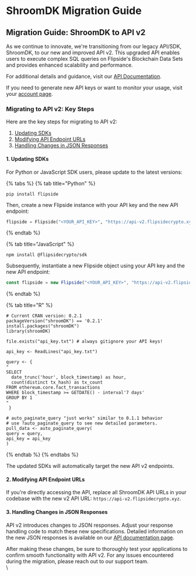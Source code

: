 # ShroomDK Migration Guide

## Migration Guide: ShroomDK to API v2

As we continue to innovate, we're transitioning from our legacy API/SDK, ShroomDK, to our new and improved API v2. This upgraded API enables users to execute complex SQL queries on Flipside's Blockchain Data Sets and provides enhanced scalability and performance.

For additional details and guidance, visit our [API Documentation](https://docs.flipsidecrypto.com/flipside-api/getting-started).&#x20;

If you need to generate new API keys or want to monitor your usage, visit your [account page](https://flipsidecrypto.xyz/account/api-keys).

### **Migrating to API v2: Key Steps**

Here are the key steps for migrating to API v2:

1. [Updating SDKs ](shroomdk-migration-guide.md#1.-updating-sdks)
2. [Modifying API Endpoint URLs ](shroomdk-migration-guide.md#2.-modifying-api-endpoint-urls)
3. [Handling Changes in JSON Responses](shroomdk-migration-guide.md#3.-handling-changes-in-json-responses)

#### 1. Updating SDKs

For Python or JavaScript SDK users, please update to the latest versions:

{% tabs %}
{% tab title="Python" %}
```
pip install flipside
```

Then, create a new Flipside instance with your API key and the new API endpoint:

```python
flipside = Flipside("<YOUR_API_KEY>", "https://api-v2.flipsidecrypto.xyz")
```
{% endtab %}

{% tab title="JavaScript" %}
```
npm install @flipsidecrypto/sdk
```

Subsequently, instantiate a new Flipside object using your API key and the new API endpoint:

```javascript
const flipside = new Flipside("<YOUR_API_KEY>", "https://api-v2.flipsidecrypto.xyz");
```
{% endtab %}

{% tab title="R" %}
```
# Current CRAN version: 0.2.1
packageVersion("shroomDK") == '0.2.1'
install.packages("shroomDK") 
library(shroomDK) 

file.exists("api_key.txt") # always gitignore your API keys!

api_key <- ReadLines("api_key.txt")

query <- { 
"
SELECT 
  date_trunc('hour', block_timestamp) as hour,
  count(distinct tx_hash) as tx_count
FROM ethereum.core.fact_transactions 
WHERE block_timestamp >= GETDATE() - interval'7 days'
GROUP BY 1
"
 }

# auto_paginate_query "just works" similar to 0.1.1 behavior 
# use ?auto_paginate_query to see new detailed parameters. 
pull_data <- auto_paginate_query(
query = query,
api_key = api_key
)
```
{% endtab %}
{% endtabs %}

The updated SDKs will automatically target the new API v2 endpoints.

#### 2. Modifying API Endpoint URLs

If you're directly accessing the API, replace all ShroomDK API URLs in your codebase with the new v2 API URL: `https://api-v2.flipsidecrypto.xyz`.

#### 3. Handling Changes in JSON Responses

API v2 introduces changes to JSON responses. Adjust your response handling code to match these new specifications. Detailed information on the new JSON responses is available on our [API documentation page](https://api-docs.flipsidecrypto.xyz/).

After making these changes, be sure to thoroughly test your applications to confirm smooth functionality with API v2. For any issues encountered during the migration, please reach out to our support team.\
\
